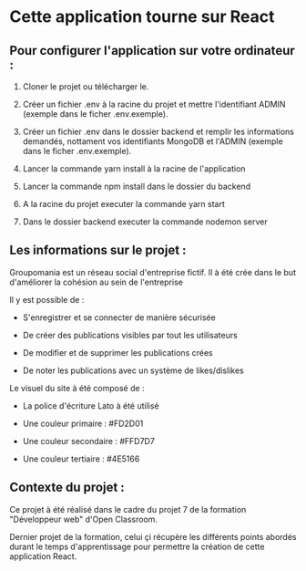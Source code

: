 # Cette application tourne sur React

## Pour configurer l'application sur votre ordinateur :

1) Cloner le projet ou télécharger le.

2) Créer un fichier .env à la racine du projet et mettre l'identifiant ADMIN (exemple dans le ficher .env.exemple).

3) Créer un fichier .env dans le dossier backend et remplir les informations demandés, nottament vos identifiants MongoDB et l'ADMIN (exemple dans le ficher .env.exemple).

4) Lancer la commande yarn install à la racine de l'application

5) Lancer la commande npm install dans le dossier du backend

6) A la racine du projet executer la commande yarn start

7) Dans le dossier backend executer la commande nodemon server


## Les informations sur le projet :

Groupomania est un réseau social d'entreprise fictif.
Il à été crée dans le but d'améliorer la cohésion au sein de l'entreprise

Il y est possible de :

- S'enregistrer et se connecter de manière sécurisée

- De créer des publications visibles par tout les utilisateurs
 
- De modifier et de supprimer les publications crées

- De noter les publications avec un système de likes/dislikes

Le visuel du site à été composé de :

- La police d'écriture Lato à été utilisé

- Une couleur primaire : #FD2D01

- Une couleur secondaire : #FFD7D7

- Une couleur tertiaire : #4E5166

## Contexte du projet :

Ce projet à été réalisé dans le cadre du projet 7 de la formation "Développeur web" d'Open Classroom.

Dernier projet de la formation, celui çi récupère les différents points abordés durant le temps d'apprentissage pour permettre la création de cette application React.